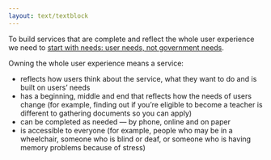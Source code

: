 ```yaml
---
layout: text/textblock
---
```

To build services that are complete and reflect the whole user experience we need to [start with needs: user needs, not government needs](/design-principles/#start-with-needs:-user-needs-not-government-needs-).

Owning the whole user experience means a service:
- reflects how users think about the service, what they want to do and is built on users’ needs
- has a beginning, middle and end that reflects how the needs of users change (for example, finding out if you’re eligible to become a teacher is different to gathering documents so you can apply)
- can be completed as needed — by phone, online and on paper
- is accessible to everyone (for example, people who may be in a wheelchair, someone who is blind or deaf, or someone who is having memory problems because of stress)
